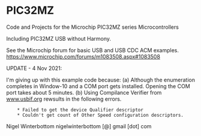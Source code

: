 # PIC32MZ

Code and Projects for the Microchip PIC32MZ series Microcontrollers

Including PIC32MZ USB without Harmony.

See the Microchip forum for basic USB and USB CDC ACM examples.
<https://www.microchip.com/forums/m1083508.aspx#1083508>

UPDATE - 4 Nov 2021:

I'm giving up with this example code because:
    (a) Although the enumeration completes in Window-10 and a COM port gets installed. Opening the COM port takes about 5 minutes.
    (b) Using Compilance Verifier from www.usbif.org rewsults in the following errors.

        * Failed to get the device Qualifier descriptor
        * Couldn't get count of Other Speed configuration descriptors.


Nigel Winterbottom
nigelwinterbottom [@] gmail [dot] com
